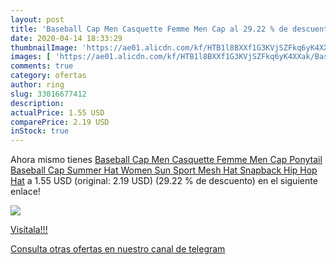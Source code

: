 ```yaml
---
layout: post
title: 'Baseball Cap Men Casquette Femme Men Cap al 29.22 % de descuento'
date: 2020-04-14 18:33:29
thumbnailImage: 'https://ae01.alicdn.com/kf/HTB1l8BXXf1G3KVjSZFkq6yK4XXak/Baseball-Cap-Men-Casquette-Femme-Men-Cap-Ponytail-Baseball-Cap-Summer-Hat-Women-Sun-Sport-Mesh.jpg_350x350._SL200_.jpg'
images: [ 'https://ae01.alicdn.com/kf/HTB1l8BXXf1G3KVjSZFkq6yK4XXak/Baseball-Cap-Men-Casquette-Femme-Men-Cap-Ponytail-Baseball-Cap-Summer-Hat-Women-Sun-Sport-Mesh.jpg_350x350._SL200_.jpg' ]
comments: true
category: ofertas
author: ring
slug: 33016677412
description:
actualPrice: 1.55 USD
comparePrice: 2.19 USD
inStock: true
---
```


Ahora mismo tienes [Baseball Cap Men Casquette Femme Men Cap Ponytail Baseball Cap Summer Hat Women Sun Sport Mesh Hat Snapback Hip Hop Hat](https://www.amazon.com/dp/33016677412/?tag=redken08-20) a 1.55 USD (original: 2.19 USD) (29.22 %  de descuento) en el siguiente enlace!

[![](https://ae01.alicdn.com/kf/HTB1l8BXXf1G3KVjSZFkq6yK4XXak/Baseball-Cap-Men-Casquette-Femme-Men-Cap-Ponytail-Baseball-Cap-Summer-Hat-Women-Sun-Sport-Mesh.jpg_350x350._SL200_.jpg)](https://www.amazon.com/dp/33016677412/?tag=redken08-20)

[Visítala!!!](https://www.amazon.com/dp/33016677412/?tag=redken08-20)

[Consulta otras ofertas en nuestro canal de telegram](https://t.me/s/ofertas25)
